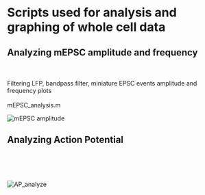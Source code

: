 
# Scripts used for analysis and graphing of whole cell data

## Analyzing mEPSC amplitude and frequency
<br>
<br>
Filtering LFP, bandpass filter, miniature EPSC events amplitude and frequency plots 
<br>
<br>
mEPSC_analysis.m
<br>

![mEPSC amplitude](https://user-images.githubusercontent.com/117530949/216851043-246d0295-72b1-4400-be87-c4e9de6009c6.JPG)

## Analyzing Action Potential
<br>
<br>
<br>

![AP_analyze](https://user-images.githubusercontent.com/117530949/216851763-63bc7b11-c2de-4e80-ab9b-13211044005f.JPG)

